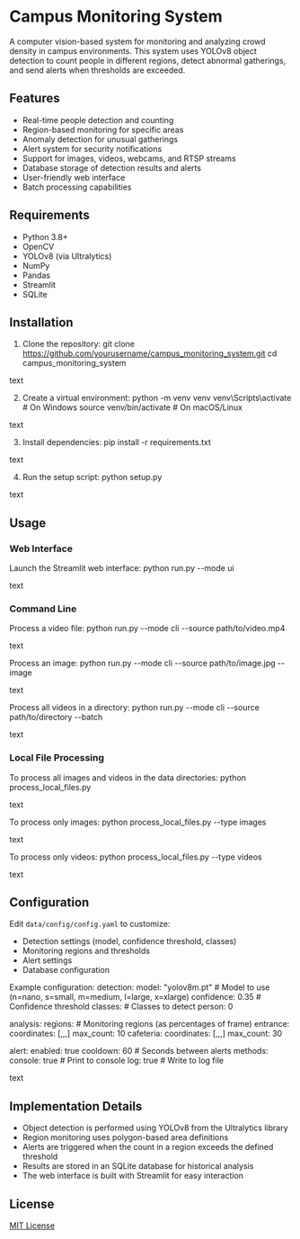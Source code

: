 # Campus Monitoring System

A computer vision-based system for monitoring and analyzing crowd density in campus environments. This system uses YOLOv8 object detection to count people in different regions, detect abnormal gatherings, and send alerts when thresholds are exceeded.

## Features

- Real-time people detection and counting
- Region-based monitoring for specific areas
- Anomaly detection for unusual gatherings
- Alert system for security notifications
- Support for images, videos, webcams, and RTSP streams
- Database storage of detection results and alerts
- User-friendly web interface
- Batch processing capabilities


## Requirements

- Python 3.8+
- OpenCV
- YOLOv8 (via Ultralytics)
- NumPy
- Pandas
- Streamlit
- SQLite

## Installation

1. Clone the repository:
git clone https://github.com/yourusername/campus_monitoring_system.git
cd campus_monitoring_system

text

2. Create a virtual environment:
python -m venv venv
venv\Scripts\activate # On Windows
source venv/bin/activate # On macOS/Linux

text

3. Install dependencies:
pip install -r requirements.txt

text

4. Run the setup script:
python setup.py

text

## Usage

### Web Interface

Launch the Streamlit web interface:
python run.py --mode ui

text

### Command Line

Process a video file:
python run.py --mode cli --source path/to/video.mp4

text

Process an image:
python run.py --mode cli --source path/to/image.jpg --image

text

Process all videos in a directory:
python run.py --mode cli --source path/to/directory --batch

text

### Local File Processing

To process all images and videos in the data directories:
python process_local_files.py

text

To process only images:
python process_local_files.py --type images

text

To process only videos:
python process_local_files.py --type videos

text

## Configuration

Edit `data/config/config.yaml` to customize:
- Detection settings (model, confidence threshold, classes)
- Monitoring regions and thresholds
- Alert settings
- Database configuration

Example configuration:
detection:
model: "yolov8m.pt" # Model to use (n=nano, s=small, m=medium, l=large, x=xlarge)
confidence: 0.35 # Confidence threshold
classes: # Classes to detect
person: 0

analysis:
regions: # Monitoring regions (as percentages of frame)
entrance:
coordinates: [,,,]
max_count: 10
cafeteria:
coordinates: [,,,]
max_count: 30

alert:
enabled: true
cooldown: 60 # Seconds between alerts
methods:
console: true # Print to console
log: true # Write to log file

text

## Implementation Details

- Object detection is performed using YOLOv8 from the Ultralytics library
- Region monitoring uses polygon-based area definitions
- Alerts are triggered when the count in a region exceeds the defined threshold
- Results are stored in an SQLite database for historical analysis
- The web interface is built with Streamlit for easy interaction

## License

[MIT License](LICENSE)
